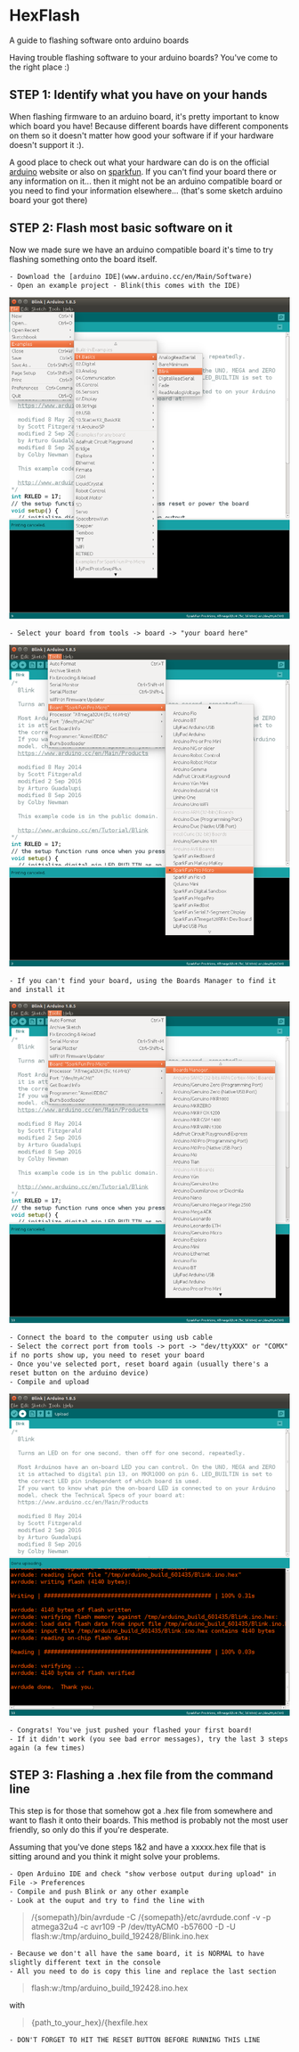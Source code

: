 # HexFlash
A guide to flashing software onto arduino boards

Having trouble flashing software to your arduino boards? You've come to the right place :)

## STEP 1: Identify what you have on your hands
When flashing firmware to an arduino board, it's pretty important to know which board you have! Because different boards have different components on them so it doesn't matter how good your software if if your hardware doesn't support it :).

A good place to check out what your hardware can do is on the official [arduino](www.arduino.cc) website or also on [sparkfun](www.sparkfun.com). If you can't find your board there or any information on it... then it might not be an arduino compatible board or you need to find your information elsewhere... (that's some sketch arduino board your got there) 

## STEP 2: Flash most basic software on it
Now we made sure we have an arduino compatible board it's time to try flashing something onto the board itself.

	- Download the [arduino IDE](www.arduino.cc/en/Main/Software) 
	- Open an example project - Blink(this comes with the IDE)
	
![image of Blink](https://github.com/m47jiang/HexFlash/blob/master/blink_project.png)
	
	- Select your board from tools -> board -> "your board here"
	
![](https://github.com/m47jiang/HexFlash/blob/master/select_board.png)

	- If you can't find your board, using the Boards Manager to find it and install it
	
![](https://github.com/m47jiang/HexFlash/blob/master/boards_manager.png)

	- Connect the board to the computer using usb cable
	- Select the correct port from tools -> port -> "dev/ttyXXX" or "COMX" if no ports show up, you need to reset your board
	- Once you've selected port, reset board again (usually there's a reset button on the arduino device)
	- Compile and upload
	
![](https://github.com/m47jiang/HexFlash/blob/master/compile_upload.png)
	
	- Congrats! You've just pushed your flashed your first board!
	- If it didn't work (you see bad error messages), try the last 3 steps again (a few times)
	
## STEP 3: Flashing a .hex file from the command line
This step is for those that somehow got a .hex file from somewhere and want to flash it onto their boards. This method is probably not the most user friendly, so only do this if you're desperate.

Assuming that you've done steps 1&2 and have a xxxxx.hex file that is sitting around and you think it might solve your problems.   

	- Open Arduino IDE and check "show verbose output during upload" in File -> Preferences
	- Compile and push Blink or any other example
	- Look at the ouput and try to find the line with 
> /{somepath}/bin/avrdude -C /{somepath}/etc/avrdude.conf -v -p atmega32u4 -c avr109 -P /dev/ttyACM0 -b57600 -D -U 
> flash:w:/tmp/arduino_build_192428/Blink.ino.hex

	- Because we don't all have the same board, it is NORMAL to have slightly different text in the console
	- All you need to do is copy this line and replace the last section 
> flash:w:/tmp/arduino_build_192428.ino.hex

with

> {path_to_your_hex}/{hexfile.hex 
	
	- DON'T FORGET TO HIT THE RESET BUTTON BEFORE RUNNING THIS LINE
